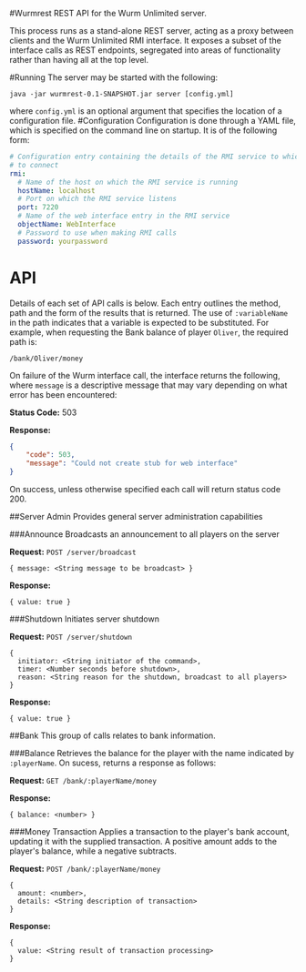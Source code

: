 #Wurmrest
REST API for the Wurm Unlimited server.

This process runs as a stand-alone REST server, acting as a proxy between clients and the Wurm 
Unlimited RMI interface. It exposes a subset of the interface calls as REST endpoints, segregated
 into areas of functionality rather than having all at the top level.

#Running
The server may be started with the following:

`java -jar wurmrest-0.1-SNAPSHOT.jar server [config.yml]`

where `config.yml` is an optional argument that specifies the location of a configuration file.
#Configuration
Configuration is done through a YAML file, which is specified on the command line on startup. It 
is of the following form:
```yaml
# Configuration entry containing the details of the RMI service to which this server will attempt
# to connect
rmi:
  # Name of the host on which the RMI service is running
  hostName: localhost
  # Port on which the RMI service listens
  port: 7220
  # Name of the web interface entry in the RMI service
  objectName: WebInterface
  # Password to use when making RMI calls
  password: yourpassword
```

# API
Details of each set of API calls is below. Each entry outlines the method, path and the form of 
the results that is returned. The use of `:variableName` in the path indicates that a variable is
 expected to be substituted. For example, when requesting the Bank balance of player 
 `Oliver`, the required path is:
 
`/bank/Oliver/money`

On failure of the Wurm interface call, the interface returns the following, where `message` is a 
descriptive message that may vary depending on what error has been encountered:

**Status Code:** 503

**Response:**
```json
{
	"code": 503,
	"message": "Could not create stub for web interface"
}
```

On success, unless otherwise specified each call will return status code 200.

##Server Admin
Provides general server administration capabilities

###Announce
Broadcasts an announcement to all players on the server

**Request:** `POST /server/broadcast`
```
{ message: <String message to be broadcast> }
```
**Response:**
```
{ value: true }
```

###Shutdown
Initiates server shutdown

**Request:** `POST /server/shutdown`

```
{
  initiator: <String initiator of the command>,
  timer: <Number seconds before shutdown>,
  reason: <String reason for the shutdown, broadcast to all players>
}
```

**Response:**
```
{ value: true }
```

##Bank
This group of calls relates to bank information.

###Balance
Retrieves the balance for the player with the name indicated by `:playerName`. On sucess, returns
 a response as follows:

**Request:** `GET /bank/:playerName/money`

**Response:**
```
{ balance: <number> }
```

###Money Transaction
Applies a transaction to the player's bank account, updating it with the supplied transaction. A 
positive amount adds to the player's balance, while a negative subtracts.

**Request:** `POST /bank/:playerName/money`
```
{
  amount: <number>,
  details: <String description of transaction>
}
```

**Response:**
```
{
  value: <String result of transaction processing>
}
```